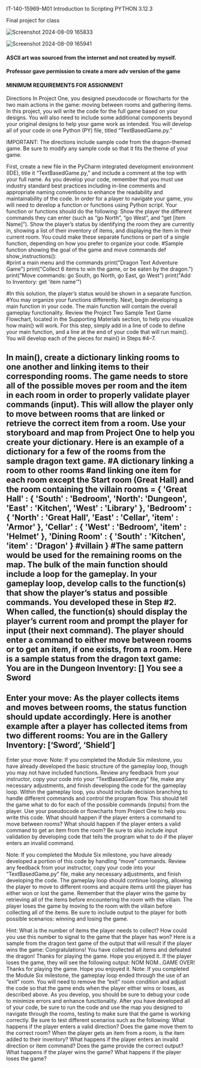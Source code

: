 IT-140-15969-M01 Introduction to Scripting
PYTHON 3.12.3

Final project for class

![Screenshot 2024-08-09 165833](https://github.com/user-attachments/assets/14dbef4a-d393-4230-bf14-d8dfa4175d02)

![Screenshot 2024-08-09 165941](https://github.com/user-attachments/assets/5bc249a9-4097-47cd-90dc-0660cb1675a7)

#### ASCII art was sourced from the internet and not created by myself. ####
#### Professor gave permission to create a more adv version of the game ####

#### MINIMUM REQUIREMENTS FOR ASSIGNMENT ####
Directions
In Project One, you designed pseudocode or flowcharts for the two main actions in the game: moving between rooms and gathering items. In this project, you will write the code for the full game based on your designs. You will also need to include some additional components beyond your original designs to help your game work as intended. You will develop all of your code in one Python (PY) file, titled “TextBasedGame.py.”

IMPORTANT: The directions include sample code from the dragon-themed game. Be sure to modify any sample code so that it fits the theme of your game.

First, create a new file in the PyCharm integrated development environment (IDE), title it “TextBasedGame.py,” and include a comment at the top with your full name. As you develop your code, remember that you must use industry standard best practices including in-line comments and appropriate naming conventions to enhance the readability and maintainability of the code.
In order for a player to navigate your game, you will need to develop a function or functions using Python script. Your function or functions should do the following:
Show the player the different commands they can enter (such as “go North”, “go West”, and “get [item Name]”).
Show the player’s status by identifying the room they are currently in, showing a list of their inventory of items, and displaying the item in their current room.
You could make these separate functions or part of a single function, depending on how you prefer to organize your code. 
#Sample function showing the goal of the game and move commands
def show_instructions():  
   #print a main menu and the commands
   print("Dragon Text Adventure Game")
   print("Collect 6 items to win the game, or be eaten by the dragon.")
   print("Move commands: go South, go North, go East, go West")
   print("Add to Inventory: get 'item name'")

#In this solution, the player’s status would be shown in a separate function.
#You may organize your functions differently.
Next, begin developing a main function in your code. The main function will contain the overall gameplay functionality. Review the Project Two Sample Text Game Flowchart, located in the Supporting Materials section, to help you visualize how main() will work.
For this step, simply add in a line of code to define your main function, and a line at the end of your code that will run main(). You will develop each of the pieces for main() in Steps #4–7.

In main(), create a dictionary linking rooms to one another and linking items to their corresponding rooms. The game needs to store all of the possible moves per room and the item in each room in order to properly validate player commands (input). This will allow the player only to move between rooms that are linked or retrieve the correct item from a room. Use your storyboard and map from Project One to help you create your dictionary.
Here is an example of a dictionary for a few of the rooms from the sample dragon text game.
#A dictionary linking a room to other rooms
#and linking one item for each room except the Start room (Great Hall) and the room containing the villain
rooms = {
   'Great Hall' : { 'South' : 'Bedroom', 'North': 'Dungeon', 'East' : 'Kitchen', 'West' : 'Library' },
   'Bedroom' : { 'North' : 'Great Hall', 'East' : 'Cellar', 'item' : 'Armor' },
   'Cellar' : { 'West' : 'Bedroom', 'item' : 'Helmet' },
   'Dining Room' : { 'South' : 'Kitchen', 'item' : 'Dragon' } #villain
}
#The same pattern would be used for the remaining rooms on the map.
The bulk of the main function should include a loop for the gameplay. In your gameplay loop, develop calls to the function(s) that show the player’s status and possible commands. You developed these in Step #2. When called, the function(s) should display the player’s current room and prompt the player for input (their next command). The player should enter a command to either move between rooms or to get an item, if one exists, from a room.
Here is a sample status from the dragon text game:
   You are in the Dungeon
   Inventory: []
   You see a Sword
   ----------------------
   Enter your move:
As the player collects items and moves between rooms, the status function should update accordingly. Here is another example after a player has collected items from two different rooms:
   You are in the Gallery
   Inventory: [‘Sword’, ‘Shield’]
   --------------
   Enter your move:
Note: If you completed the Module Six milestone, you have already developed the basic structure of the gameplay loop, though you may not have included functions. Review any feedback from your instructor, copy your code into your “TextBasedGame.py” file, make any necessary adjustments, and finish developing the code for the gameplay loop.
Within the gameplay loop, you should include decision branching to handle different commands and control the program flow. This should tell the game what to do for each of the possible commands (inputs) from the player. Use your pseudocode or flowcharts from Project One to help you write this code.
What should happen if the player enters a command to move between rooms?
What should happen if the player enters a valid command to get an item from the room?
Be sure to also include input validation by developing code that tells the program what to do if the player enters an invalid command.

Note: If you completed the Module Six milestone, you have already developed a portion of this code by handling “move” commands. Review any feedback from your instructor, copy your code into your “TextBasedGame.py” file, make any necessary adjustments, and finish developing the code.
The gameplay loop should continue looping, allowing the player to move to different rooms and acquire items until the player has either won or lost the game. Remember that the player wins the game by retrieving all of the items before encountering the room with the villain. The player loses the game by moving to the room with the villain before collecting all of the items. Be sure to include output to the player for both possible scenarios: winning and losing the game.

Hint: What is the number of items the player needs to collect? How could you use this number to signal to the game that the player has won? 
Here is a sample from the dragon text game of the output that will result if the player wins the game:
   Congratulations! You have collected all items and defeated the dragon!
   Thanks for playing the game. Hope you enjoyed it. 
If the player loses the game, they will see the following output:
   NOM NOM...GAME OVER!
   Thanks for playing the game. Hope you enjoyed it.
Note: If you completed the Module Six milestone, the gameplay loop ended through the use of an “exit” room. You will need to remove the “exit” room condition and adjust the code so that the game ends when the player either wins or loses, as described above.
As you develop, you should be sure to debug your code to minimize errors and enhance functionality. After you have developed all of your code, be sure to run the code and use the map you designed to navigate through the rooms, testing to make sure that the game is working correctly. Be sure to test different scenarios such as the following:
What happens if the player enters a valid direction? Does the game move them to the correct room?
When the player gets an item from a room, is the item added to their inventory?
What happens if the player enters an invalid direction or item command? Does the game provide the correct output?
What happens if the player wins the game? What happens if the player loses the game?
